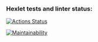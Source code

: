 ### Hexlet tests and linter status:
[![Actions Status](https://github.com/Fessan/python-project-lvl1/workflows/hexlet-check/badge.svg)](https://github.com/Fessan/python-project-lvl1/actions)

[![Maintainability](https://api.codeclimate.com/v1/badges/a99a88d28ad37a79dbf6/maintainability)](https://codeclimate.com/github/codeclimate/codeclimate/maintainability)